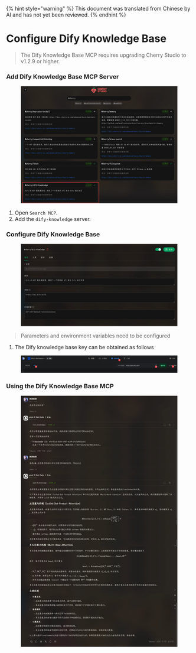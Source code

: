 
{% hint style="warning" %}
This document was translated from Chinese by AI and has not yet been reviewed.
{% endhint %}

# Configure Dify Knowledge Base

> The Dify Knowledge Base MCP requires upgrading Cherry Studio to v1.2.9 or higher.

### Add Dify Knowledge Base MCP Server

<figure><img src="../../.gitbook/assets/CleanShot 2025-04-27 at 10.36.29@2x.jpg" alt=""><figcaption></figcaption></figure>

1. Open `Search MCP`.
2. Add the `dify-knowledge` server.

### Configure Dify Knowledge Base

<figure><img src="../../.gitbook/assets/CleanShot 2025-04-27 at 10.36.05@2x.jpg" alt=""><figcaption></figcaption></figure>

> Parameters and environment variables need to be configured

1. The Dify knowledge base key can be obtained as follows

<figure><img src="../../.gitbook/assets/CleanShot 2025-04-27 at 10.46.16@2x.jpg" alt=""><figcaption></figcaption></figure>

### Using the Dify Knowledge Base MCP

<figure><img src="../../.gitbook/assets/CleanShot 2025-04-27 at 10.26.24@2x.jpg" alt=""><figcaption></figcaption></figure>